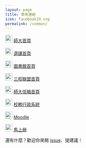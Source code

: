 ```yaml
---
layout: page
title: 常用連結
icon: facebook29.svg
permalink: /common/
---
```

<img src="{{ site.baseurl }}/images/home63.svg" alt="師大首頁" width="23" height="23">  [師大首頁](http://www3.ntnu.edu.tw/)

<img src="{{ site.baseurl }}/images/pen38.svg" alt="選課" width="23" height="23">  [選課首頁](http://www.ntnu.edu.tw/aa/courseweb.html)

<img src="{{ site.baseurl }}/images/living1.svg" alt="圖書館" width="23" height="23"> [圖書館首頁](http://www.lib.ntnu.edu.tw/)

<img src="{{ site.baseurl }}/images/businessman239.svg" alt="三校聯盟首頁" width="23" height="23"> [三校聯盟首頁](http://www.aca.ntu.edu.tw/UniversityAlliance/)

<img src="{{ site.baseurl }}/images/mail59.svg" alt="師大信箱首頁" width="23" height="23"> [師大信箱首頁](https://webmail.ntnu.edu.tw/cgi-bin/owmmdir2/openwebmail.pl)

<img src="{{ site.baseurl }}/images/manager3.svg" alt="校務行政系統" width="23" height="23"> [校務行政系統](http://iportal.ntnu.edu.tw/ntnu/)

<img src="{{ site.baseurl }}/images/users81.svg" alt="Moodle" width="23" height="23"> [Moodle](http://moodle2.ntnu.edu.tw/)

<img src="{{ site.baseurl }}/images/current.svg" alt="馬上辦" width="23" height="23"> [馬上辦](http://www2.ntnu.edu.tw/portal/MSB/)

還有什麼？歡迎你來開 [issue](https://github.com/communityNTNU/surviveNTNU/issues)、提建議！
